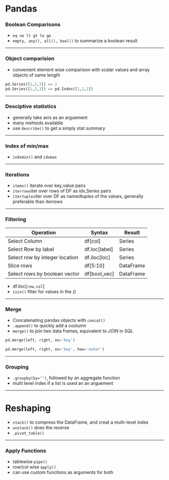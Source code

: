 # Pandas

### Boolean Comparisons
- `eq ne lt gt le ge`
- `empty, any(), all(), bool()` to summarize a boolean result
---
### Object comparision
- convenient element wise comparison with scalar values and array objects of same length
```python
pd.Series([1,2,3]) == 2
pd.Series([1,2,3]) == pd.Index([1,2,2])
```
---
### Desciptive statistics 
- generally take axis as an arguement
- many mehtods available
- use `describe()` to get a simply stat summary
---
### Index of min/max 
- `indxmin()` and `idxmax`
---
### Iterations
- `items()` iterate over key,value pairs
- `iterrows`iter over rows of DF as idx,Series pairs
- `itertuples`iter over DF as namedtuples of the values, generally preferable than *iterrows*
---
### Filtering
| Operation                      | Syntax        | Result    |
|--------------------------------|---------------|-----------|
| Select Column                  | df[col]       | Series    |
| Select Row by label            | df.loc[label] | Series    |
| Select row by integer location | df.iloc[loc]  | Series    |
| Slice rows                     | df[5:10]      | DataFrame |
| Select rows by boolean vector  | df[bool_vec]  | DataFrame |


- df.iloc[`row,col`]
- `isin()` filter for values in the *()*

---
### Merge 

- Concatenating pandas objects with `concat()` 
- `.append()` to quickly add a coolumn
- `merge()` to join two data frames, equivalent to *JOIN* in SQL
```python
pd.merge(left, right, on='key')

pd.merge(left, right, on='key', how='outer')
```
---
### Grouping
- `.groupby(by='')`, followed by an aggregate function
- multi level index if a list is used an an arguement
---
# Reshaping

- `stack()` to compress the DataFrame, and creat a multi-level index
- `unstack()` does the reverse
- `.pivot_table()`

---
### Apply Functions
- tablewise `pipe()`
- row/col wise `apply()`
- can use custom funcitons as arguments for both